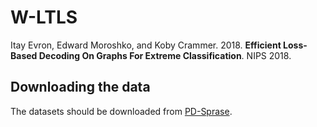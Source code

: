 # W-LTLS

Itay Evron, Edward Moroshko, and Koby Crammer. 2018. **Efficient Loss-Based Decoding On Graphs For Extreme Classification**. NIPS 2018.

## Downloading the data

The datasets should be downloaded from [PD-Sprase](http://www.cs.utexas.edu/~xrhuang/PDSparse/).

